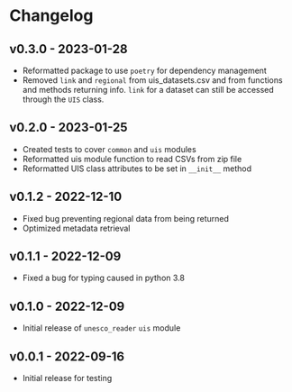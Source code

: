 # Changelog

## v0.3.0 - 2023-01-28
- Reformatted package to use `poetry` for dependency management
- Removed `link` and `regional` from uis_datasets.csv and from 
functions and methods returning info. `link` for a dataset 
can still be accessed through the `UIS` class.

## v0.2.0 - 2023-01-25
- Created tests to cover `common` and `uis` modules
- Reformatted uis module function to read CSVs from zip file
- Reformatted UIS class attributes to be set in `__init__` method

## v0.1.2 - 2022-12-10
- Fixed bug preventing regional data from being returned
- Optimized metadata retrieval

## v0.1.1 - 2022-12-09
- Fixed a bug for typing caused in python 3.8

## v0.1.0 - 2022-12-09
- Initial release of `unesco_reader` `uis` module

## v0.0.1 - 2022-09-16

- Initial release for testing